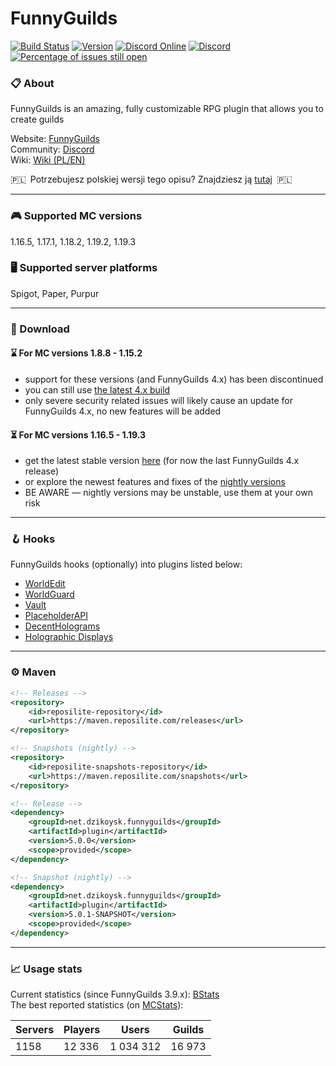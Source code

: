 # FunnyGuilds

[![Build Status](https://github.com/FunnyGuilds/FunnyGuilds/actions/workflows/gradle.yml/badge.svg)](https://github.com/FunnyGuilds/FunnyGuilds/actions/workflows/gradle.yml)
[![Version](https://repo.panda-lang.org/api/badge/latest/releases/net/dzikoysk/funnyguilds/plugin?color=42c611&name=FunnyGuilds&prefix=v)](https://ci.insertt.dev/job/FunnyGuilds/job/master/)
[![Discord Online](https://img.shields.io/discord/254623242914889729.svg)](https://discord.gg/CYvyq3u)
[![Discord](https://img.shields.io/badge/discord-funnyguilds-738bd7.svg?style=square)](https://discord.gg/CYvyq3u)
[![Percentage of issues still open](http://isitmaintained.com/badge/open/FunnyGuilds/FunnyGuilds.svg)](http://isitmaintained.com/project/FunnyGuilds/FunnyGuilds "Percentage of issues still open")

### :clipboard: About

FunnyGuilds is an amazing, fully customizable RPG plugin that allows you to create guilds

Website: [FunnyGuilds](https://funnyguilds.dzikoysk.net)</br>
Community: [Discord](https://discord.gg/CYvyq3u)</br>
Wiki: [Wiki (PL/EN)](https://github.com/FunnyGuilds/FunnyGuilds/wiki)

:poland:&ensp;Potrzebujesz polskiej wersji tego opisu? Znajdziesz ją [tutaj](README-PL.md)&ensp;:poland:

---

### :video_game: Supported MC versions

1.16.5, 1.17.1, 1.18.2, 1.19.2, 1.19.3

### :desktop_computer: Supported server platforms

Spigot, Paper, Purpur

---

### :rocket: Download

#### :hourglass: For MC versions 1.8.8 - 1.15.2

- support for these versions (and FunnyGuilds 4.x) has been discontinued
- you can still use [the latest 4.x build](https://ci.insertt.dev/job/FunnyGuilds/job/4.x/)
- only severe security related issues will likely cause an update for FunnyGuilds 4.x, no new features will be added

#### :hourglass_flowing_sand: For MC versions 1.16.5 - 1.19.3

- get the latest stable version [here](https://github.com/FunnyGuilds/FunnyGuilds/releases) (for now the last FunnyGuilds 4.x release)
- or explore the newest features and fixes of the [nightly versions](https://ci.insertt.dev/job/FunnyGuilds/job/5.x/)
- BE AWARE — nightly versions may be unstable, use them at your own risk

---

### :hook: Hooks

FunnyGuilds hooks (optionally) into plugins listed below:

- [WorldEdit](https://dev.bukkit.org/projects/worldedit)
- [WorldGuard](https://dev.bukkit.org/projects/worldguard)
- [Vault](https://dev.bukkit.org/projects/vault)
- [PlaceholderAPI](https://github.com/PlaceholderAPI/PlaceholderAPI/wiki/Placeholders#funnyguilds)
- [DecentHolograms](https://www.spigotmc.org/resources/decentholograms-1-8-1-19-4-papi-support-no-dependencies.96927/)
- [Holographic Displays](https://dev.bukkit.org/projects/holographic-displays)

---

### :gear: Maven

```xml
<!-- Releases -->
<repository>
    <id>reposilite-repository</id>
    <url>https://maven.reposilite.com/releases</url>
</repository>

<!-- Snapshots (nightly) -->
<repository>
    <id>reposilite-snapshots-repository</id>
    <url>https://maven.reposilite.com/snapshots</url>
</repository>
```

```xml
<!-- Release -->
<dependency>
    <groupId>net.dzikoysk.funnyguilds</groupId>
    <artifactId>plugin</artifactId>
    <version>5.0.0</version>
    <scope>provided</scope>
</dependency>

<!-- Snapshot (nightly) -->
<dependency>
    <groupId>net.dzikoysk.funnyguilds</groupId>
    <artifactId>plugin</artifactId>
    <version>5.0.1-SNAPSHOT</version>
    <scope>provided</scope>
</dependency>
```

---

### :chart_with_upwards_trend: Usage stats

Current statistics (since FunnyGuilds 3.9.x): [BStats](https://bstats.org/plugin/bukkit/FunnyGuilds)</br>
The best reported statistics (on [MCStats](http://mcstats.org/plugin/FunnyGuilds)):

| Servers | Players | Users     | Guilds |
|---------|---------|-----------|--------|
| 1158    | 12 336  | 1 034 312 | 16 973 |

